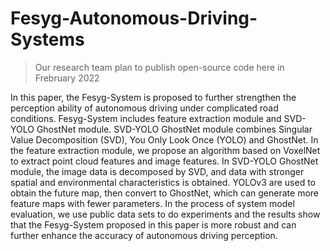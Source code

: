 # Fesyg-Autonomous-Driving-Systems

> Our research team plan to publish open-source code here in Frebruary 2022

In this paper, the Fesyg-System is proposed to further strengthen the perception ability of autonomous driving under complicated road conditions. Fesyg-System includes feature extraction module and SVD-YOLO GhostNet module. SVD-YOLO GhostNet module combines Singular Value Decomposition (SVD), You Only Look Once (YOLO) and GhostNet. In the feature extraction module, we propose an algorithm based on VoxelNet to extract point cloud features and image features. In SVD-YOLO GhostNet module, the image data is decomposed by SVD, and data with stronger spatial and environmental characteristics is obtained. YOLOv3 are used to obtain the future map, then convert to GhostNet, which 
can generate more feature maps with fewer parameters. In the process of system model evaluation, we use public data sets to do experiments and the results show that the Fesyg-System proposed in this paper is more robust and can further enhance the accuracy of autonomous driving perception.
